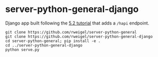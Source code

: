 # server-python-general-django

Django app built following the [5.2 tutorial](https://docs.djangoproject.com/en/5.2/intro/tutorial01/) that adds a `/hapi` endpoint.

```
git clone https://github.com/rweigel/server-python-general
git clone https://github.com/rweigel/server-python-general-django
cd server-python-general; pip install -e .
cd ../server-python-general-django
python serve.py
```